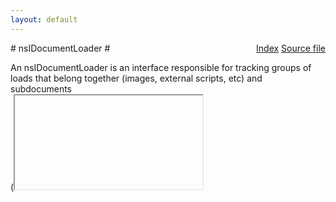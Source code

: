 ```yaml
---
layout: default
---
```

<div class='links' style='float:right'><a href="../index.html">Index</a>
<a href="http://dxr.mozilla.org/mozilla-central/source/uriloader/base/nsIDocumentLoader.idl">Source file</a>
</div>
# nsIDocumentLoader #
  
An nsIDocumentLoader is an interface responsible for tracking groups of  
loads that belong together (images, external scripts, etc) and subdocuments  
(<iframe>, <frame>, etc). It is also responsible for sending  
nsIWebProgressListener notifications.  
XXXbz this interface should go away, we think...  
  

## Methods ##

### stop() ###

## Attributes ##

### container ###

### loadGroup ###

### documentChannel ###
